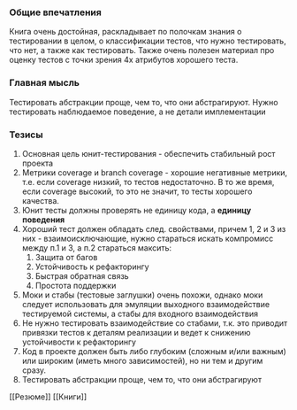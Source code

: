 ### Общие впечатления
Книга очень достойная, раскладывает по полочкам знания о тестировании в целом, о классификации тестов, что нужно тестировать, что нет, а также как тестировать. Также очень полезен материал про оценку тестов с точки зрения 4х атрибутов хорошего теста.

### Главная мысль
Тестировать абстракции проще, чем то, что они абстрагируют. Нужно тестировать наблюдаемое поведение, а не детали имплементации

### Тезисы
1. Основная цель юнит-тестирования - обеспечить стабильный рост проекта
2. Метрики coverage и branch coverage - хорошие негативные метрики, т.е. если coverage низкий, то тестов недостаточно. В то же время, если coverage высокий, то это не значит, то тесты хорошего качества.
3. Юнит тесты должны проверять не единицу кода, а **единицу поведения**
4. Хороший тест должен обладать след. свойствами, причем 1, 2 и 3 из них - взаимоисключающие, нужно стараться искать компромисс между п.1 и 3, а п.2 стараться максить:
	1. Защита от багов
	2. Устойчивость к рефакторингу
	3. Быстрая обратная связь
	4. Простота поддержки
5. Моки и стабы (тестовые заглушки) очень похожи, однако моки следует использовать для эмуляции выходного взаимодействие тестируемой системы, а стабы для входного взаимодействия
6. Не нужно тестировать взаимодействие со стабами, т.к. это приводит привязки тестов к деталям реализации и ведет к снижению устойчивости к рефакторингу
7. Код в проекте должен быть либо глубоким (сложным и/или важным) или широким (иметь много зависимостей), но ни тем и другим сразу.
8. Тестировать абстракции проще, чем то, что они абстрагируют

[[Резюме]]
[[Книги]]
